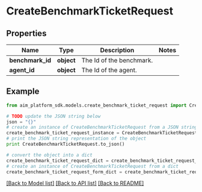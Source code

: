 # CreateBenchmarkTicketRequest


## Properties
Name | Type | Description | Notes
------------ | ------------- | ------------- | -------------
**benchmark_id** | **object** | The Id of the benchmark. | 
**agent_id** | **object** | The Id of the agent. | 

## Example

```python
from aim_platform_sdk.models.create_benchmark_ticket_request import CreateBenchmarkTicketRequest

# TODO update the JSON string below
json = "{}"
# create an instance of CreateBenchmarkTicketRequest from a JSON string
create_benchmark_ticket_request_instance = CreateBenchmarkTicketRequest.from_json(json)
# print the JSON string representation of the object
print CreateBenchmarkTicketRequest.to_json()

# convert the object into a dict
create_benchmark_ticket_request_dict = create_benchmark_ticket_request_instance.to_dict()
# create an instance of CreateBenchmarkTicketRequest from a dict
create_benchmark_ticket_request_form_dict = create_benchmark_ticket_request.from_dict(create_benchmark_ticket_request_dict)
```
[[Back to Model list]](../README.md#documentation-for-models) [[Back to API list]](../README.md#documentation-for-api-endpoints) [[Back to README]](../README.md)


